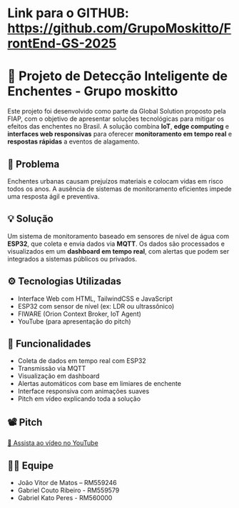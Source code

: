 # Link para o GITHUB: https://github.com/GrupoMoskitto/FrontEnd-GS-2025


# 🌊 Projeto de Detecção Inteligente de Enchentes - Grupo moskitto

Este projeto foi desenvolvido como parte da Global Solution proposto pela FIAP, com o objetivo de apresentar soluções tecnológicas para mitigar os efeitos das enchentes no Brasil. A solução combina **IoT**, **edge computing** e **interfaces web responsivas** para oferecer **monitoramento em tempo real** e **respostas rápidas** a eventos de alagamento.

## 🚨 Problema
Enchentes urbanas causam prejuízos materiais e colocam vidas em risco todos os anos. A ausência de sistemas de monitoramento eficientes impede uma resposta ágil e preventiva.

## 💡 Solução
Um sistema de monitoramento baseado em sensores de nível de água com **ESP32**, que coleta e envia dados via **MQTT**. Os dados são processados e visualizados em um **dashboard em tempo real**, com alertas que podem ser integrados a sistemas públicos ou privados.

## ⚙️ Tecnologias Utilizadas

- Interface Web com HTML, TailwindCSS e JavaScript
- ESP32 com sensor de nível (ex: LDR ou ultrassônico)
- FIWARE (Orion Context Broker, IoT Agent)
- YouTube (para apresentação do pitch)

## 🧠 Funcionalidades

- Coleta de dados em tempo real com ESP32
- Transmissão via MQTT
- Visualização em dashboard
- Alertas automáticos com base em limiares de enchente
- Interface responsiva com animações suaves
- Pitch em vídeo explicando toda a solução

## 📽️ Pitch
[🔗 Assista ao vídeo no YouTube](https://www.youtube.com/watch?v=XKDdkLLDyxk)

## 👨‍💻 Equipe

- João Vitor de Matos – RM559246
- Gabriel Couto Ribeiro - RM559579
- Gabriel Kato Peres - RM560000

 
